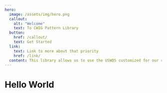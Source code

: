 ```yaml
---
hero:
  image: /assets/img/hero.png
  callout:
    alt: "Welcome"
    text: To CWIG Pattern Library
  button:
    href: /callout/
    text: Get Started
  link:
    text: Link to more about that priority
    href: /link/
  content: This library allows us to use the USWDS customized for our clients.
---
```

# Hello World
